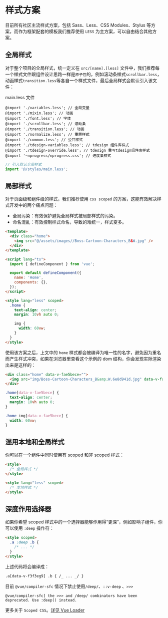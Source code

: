 # 样式方案

目前所有社区主流样式方案，包括 Sass、Less、CSS Modules、Stylus 等方案，而作为框架配套的模板我们推荐使用 `LESS` 为主方案，可以自由结合其他方案。

## 全局样式

对于整个项目的全局样式，统一定义在 `src/[name].[less]` 文件中，我们推荐每一个样式文件跟组件设计思路一样是`原子性`的，例如滚动条样式`scrollbar.less`，动画样式`transition.less`等各自一个样式文件，最后全局样式会默认引入该文件：

main.less 文件

```less
@import './variables.less'; // 全局变量
@import './mixin.less'; // 动画
@import './font.less'; // 字体
@import './scrollbar.less'; // 滚动条
@import './transition.less'; // 动画
@import './normalize.less'; // 重置样式
@import './common.less'; // 公共样式
@import './tdesign-variables.less'; // tdesign 组件库样式
@import './tdesign-override.less'; // tdesign 重写tdesign组件库样式
@import '~nprogress/nprogress.css'; // 进度条样式
```

```js
// 引入默认全局样式
import '@/styles/main.less';
```

## 局部样式

对于页面级和组件级的样式，我们推荐使用 `css scoped` 的方案，这能有效解决样式开发中的两个痛点问题：

- 全局污染：有效保护避免全局样式被局部样式的污染。
- 命名混乱：有效控制样式命名，导致的难统一，样式变多。

```html
<template>
  <div class="home">
    <img src="@/assets/images//Boss-Cartoon-Characters_B&W.jpg" />
  </div>
</template>

<script lang="ts">
  import { defineComponent } from 'vue';

  export default defineComponent({
    name: 'Home',
    components: {},
  });
</script>

<style lang="less" scoped>
  .home {
    text-align: center;
    margin: 10vh auto 0;

    img {
      width: 60vw;
    }
  }
</style>
```

使用该方案之后，上文中的 `home` 样式都会被编译为唯一性的名字，避免因为重名而产生样式冲突，如果在浏览器里查看这个示例的 dom 结构，你会发现实际渲染出来是这样的：

```html
<div class="home" data-v-fae5bece="">
  <img src="img/Boss-Cartoon-Characters_B&amp;W.6e8d941d.jpg" data-v-fae5bece="" />
</div>
```

```css
.home[data-v-fae5bece] {
  text-align: center;
  margin: 10vh auto 0;
}

.home img[data-v-fae5bece] {
  width: 60vw;
}
```

## 混用本地和全局样式

你可以在一个组件中同时使用有 scoped 和非 scoped 样式：

```html
<style>
  /* 全局样式 */
</style>

<style lang="less" scoped>
  /* 本地样式 */
</style>
```

## 深度作用选择器

如果你希望 scoped 样式中的一个选择器能够作用得“更深”，例如影响子组件，你可以使用 `:deep` 操作符：

```html
<style scoped>
  .a :deep .b {
    /* ... */
  }
</style>
```

上述代码将会编译成：

```html
.a[data-v-f3f3eg9] .b { /_ ... _/ }
```

目前 `@vue/compiler-sfc` 情况下禁止使用`/deep/`、`::v-deep` 、`>>>`

```
@vue/compiler-sfc] the >>> and /deep/ combinators have been deprecated. Use :deep() instead.
```

更多关于 `Scoped CSS`。[详见 Vue Loader](https://vue-loader.vuejs.org/zh/guide/scoped-css.html)
